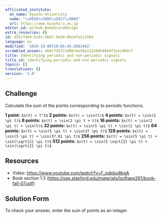 ```yaml
---
affiliated_institute:
  en_name: Kyushu University
  name: "\u4E5D\u5DDE\u5927\u5B66"
  url: https://www.kyushu-u.ac.jp
editor_id: github.NanoScaleDesign
extra_resources: {}
id: d35c7de4-5c63-4bb7-9e34-86cefa2c1504
language: en
modified: '2019-10-08T20:05:45.580346Z'
scrambled_answer: 404c735f21d00fee39a13210d54844f3cec069c7
title: Identifying periodic and non-periodic signals
title_id: identifying-periodic-and-non-periodic-signals
topics: []
translations: {}
version: '1.0'
---
```


## Challenge

Calculate the sum of the points corresponding to periodic functions.

**1 point:** `$x(t) = t^2$`
**2 points:** `$x(t) = \sin(t)$`
**4 points:** `$x(t) = \sin(2 \pi t)$`
**8 points:** `$x(t) = \sin(2 \pi t + t)$`
**16 points:** `$x(t) = \sin(2 \pi t) + \sin(t)$`
**32 points:** `$x(t) = \sin(5 \pi t) + \sin(2 \pi t)$`
**64 points:** `$x(t) = \sin(5 \pi t) + \sin(37 \pi t)$`
**128 points:** `$x(t) = \sin(5 \pi t) + \sin(37.01 \pi t)$`
**256 points:** `$x(t) = \sin(5 \pi t) + \sin(\sqrt{2} \pi t)$`
**512 points:** `$x(t) = \sin(5 \sqrt{2} \pi t) + \sin(\sqrt{2} \pi t)$`


## Resources

- Video: https://www.youtube.com/watch?v=F_pdpbu8bgA
- Book section 1.3 (https://see.stanford.edu/materials/lsoftaee261/book-fall-07.pdf)


## Solution Form
To check your answer, enter the sum of points as an integer.

